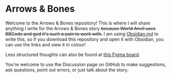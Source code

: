 # Arrows & Bones
Welcome to the Arrows & Bones repository! This is where I will share anything I write for the Arrows & Bones story ~~because World Anvil uses BBCode and god it's such a pain to work with.~~ I am using [Obsidian.md](https://Obsidian.md) to write this, so if you download this repository and open it with Obsidian, you can use the links and view it in colour!

Less structured thoughts can also be found at [this Figma board](https://www.figma.com/file/foUTAWp2rr9T3IsSzqIMgz/A%26B-Train-of-Thought).

You're welcome to use the Discussion page on GitHub to make suggestions, ask questions, point out errors, or just talk about the story.
